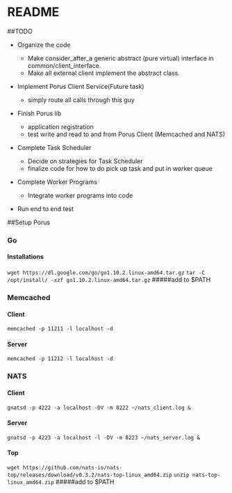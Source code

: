# README #

##TODO
* Organize the code
    * Make consider_after_a generic abstract (pure virtual) interface in 
    common/client_interface.
    * Make all external client implement the abstract class.
* Implement Porus Client Service(Future task)
    * simply route all calls through this guy
* Finish Porus lib 
    * application registration
    * test write and read to and from Porus Client (Memcached and NATS)
* Complete Task Scheduler
    * Decide on strategies for Task Scheduler
    * finalize code for how to do pick up task and put in worker queue
* Complete Worker Programs
    * Integrate worker programs into code

* Run end to end test


##Setup Porus
### Go
#### Installations
`wget https://dl.google.com/go/go1.10.2.linux-amd64.tar.gz`
`tar -C /opt/install/ -xzf go1.10.2.linux-amd64.tar.gz`
#####add to $PATH
### Memcached
#### Client
`memcached -p 11211 -l localhost -d`
#### Server
`memcached -p 11212 -l localhost -d`
### NATS
#### Client
`gnatsd -p 4222 -a localhost -DV -m 8222 ~/nats_client.log &`
#### Server
`gnatsd -p 4223 -a localhost -l -DV -m 8223 ~/nats_server.log &`
#### Top
`wget https://github.com/nats-io/nats-top/releases/download/v0.3.2/nats-top-linux_amd64.zip`
`unzip nats-top-linux_amd64.zip`
#####add to $PATH



